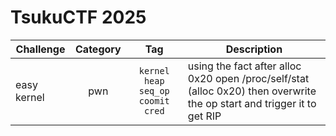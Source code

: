 # TsukuCTF 2025

| Challenge | Category | Tag | Description | 
| --- | :---: | :---: | --- |
| easy kernel | pwn | `kernel` `heap` `seq_op` `coomit cred` | using the fact after alloc 0x20 open /proc/self/stat (alloc 0x20) then overwrite the op start and trigger it to get RIP |
